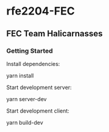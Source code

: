 # rfe2204-FEC

## FEC Team Halicarnasses

### Getting Started

Install dependencies:

yarn install

Start development server:

yarn server-dev

Start development client:

yarn build-dev
